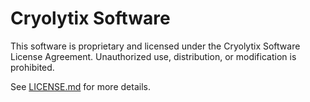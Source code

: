 # Cryolytix Software

This software is proprietary and licensed under the Cryolytix Software License Agreement. Unauthorized use, distribution, or modification is prohibited.

See [LICENSE.md](./LICENSE.md) for more details.
